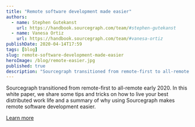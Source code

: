 ```yaml
---
title: "Remote software development made easier"
authors:
  - name: Stephen Gutekanst
    url: https://handbook.sourcegraph.com/team/#stephen-gutekanst
  - name: Vanesa Ortiz
    url: https://handbook.sourcegraph.com/team/#vanesa-ortiz
publishDate: 2020-04-14T17:59
tags: [blog]
slug: remote-software-development-made-easier
heroImage: /blog/remote-easier.jpg
published: true
description: "Sourcegraph transitioned from remote-first to all-remote early 2020. In this white paper, we share some tips and tricks on how to live your best distributed work life and a summary of why using Sourcegraph makes remote software development easier."
---
```


Sourcegraph transitioned from remote-first to all-remote early 2020. In this white paper, we share some tips and tricks on how to live your best distributed work life and a summary of why using Sourcegraph makes remote software development easier.

<a href="/white-papers/remote-work-easier" class="btn btn-primary mt-4">Learn more</a>
